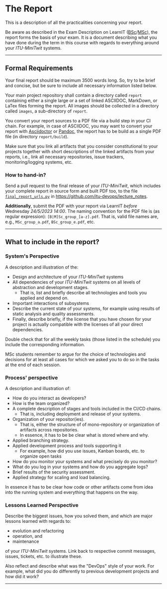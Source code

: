 # The Report

This is a description of all the practicalities concerning your report.


Be aware as described in the Exam Description on LearnIT ([BSc](https://learnit.itu.dk/local/coursebase/view.php?ciid=1137)/[MSc](https://learnit.itu.dk/local/coursebase/view.php?ciid=1139)), the report forms the basis of your exam. It is a document describing what you have done during the term in this course with regards to everything around your _ITU-MiniTwit_ systems.

---------

## Formal Requirements

Your final report should be maximum 3500 words long. So, try to be brief and concise, but be sure to include all necessary information listed below.

Your main project repository shall contain a directory called `report` containing either a single large or a set of linked ASCIIDOC, MarkDown, or LaTex files forming the report. All images should be collected in a directory called `images`, a sub-directory of `report`.

You convert your report sources to a PDF file via a build step in your CI chain.
For example, in case of ASCIIDOC, you may want to convert your report with [Asciidoctor](https://asciidoctor.org/docs/asciidoctor-pdf/) or [Pandoc](https://pandoc.org/), the report has to be build as a single PDF file (in directory `report/build`).

Make sure that you link all artifacts that you consider constitutional to your projects together with short descriptions of the linked artifacts from your reports, i.e., link all necessary repositories, issue trackers, monitoring/logging systems, etc.


### How to hand-in?

Send a pull request to the final release of your _ITU-MiniTwit_, which includes your complete report in source form and built PDF too, to the file [`final_report_urls.py`](https://github.com/itu-devops/lecture_notes/blob/master/final_report_urls.py) in https://github.com/itu-devops/lecture_notes.

**Additionally**, submit the PDF with your report via LearnIT _before_ Wednesday *24/5/2023 14:00*.
The naming convention for the PDF file is (as regular expression): `[B|M]Sc_group_[a-z].pdf`.
That is, valid file names are, e.g., `MSc_group_a.pdf`, `BSc_group_e.pdf`, etc.

---------

## What to include in the report?

### System's Perspective

A description and illustration of the:

  - Design and architecture of your _ITU-MiniTwit_ systems
  - All dependencies of your _ITU-MiniTwit_ systems on all levels of abstraction and development stages.
    - That is, list and briefly describe all technologies and tools you applied and depend on.
  - Important interactions of subsystems
  - Describe the current state of your systems, for example using results of static analysis and quality assessments.
  - Finally, describe briefly, if the license that you have chosen for your project is actually compatible with the licenses of all your direct dependencies.

Double check that for all the weekly tasks (those listed in the schedule) you include the corresponding information.

MSc students remember to argue for the choice of technologies and decisions for at least all cases for which we asked you to do so in the tasks at the end of each session.


### Process' perspective

A description and illustration of:


  - How do you interact as developers?
  - How is the team organized?
  - A complete description of stages and tools included in the CI/CD chains.
    -  That is, including deployment and release of your systems.
  - Organization of your repositor(ies).
    - That is, either the structure of of mono-repository or organization of artifacts across repositories.
    - In essence, it has to be be clear what is stored where and why.
  - Applied branching strategy.
  - Applied development process and tools supporting it
    - For example, how did you use issues, Kanban boards, etc. to organize open tasks
  - How do you monitor your systems and what precisely do you monitor?
  - What do you log in your systems and how do you aggregate logs?
  - Brief results of the security assessment.
  - Applied strategy for scaling and load balancing.


In essence it has to be clear how code or other artifacts come from idea into the running system and everything that happens on the way.


### Lessons Learned Perspective

Describe the biggest issues, how you solved them, and which are major lessons learned with regards to:

  - evolution and refactoring
  - operation, and
  - maintenance

of your _ITU-MiniTwit_ systems. Link back to respective commit messages, issues, tickets, etc. to illustrate these.


Also reflect and describe what was the "DevOps" style of your work. For example, what did you do differently to previous development projects and how did it work?


---------
